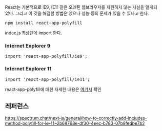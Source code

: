 React는 기본적으로 IE9, IE11 같은 오래된 웹브라우저를 지원하지 않는 사실을 알게되었다. 그리고 이 것을 해결할 방법은 있으나 성능 등의 문제가 있을 수 있다고 한다.

<pre>
npm install react-app-polyfill
</pre>

index.js 최상단에 import 한다.

<h3>Internet Explorer 9</h3>
<pre>
import 'react-app-polyfill/ie9';
</pre>
<h3>Internet Explorer 11</h3>
<pre>
import 'react-app-polyfill/ie11';
</pre>

react-app-polyfill에 대한 자세한 내용은 <a href="https://github.com/facebook/create-react-app/tree/master/packages/react-app-polyfill">여기서</a> 확인

## 레퍼런스
https://spectrum.chat/next-js/general/how-to-correctly-add-includes-method-polyfill-for-ie-11~2b68768e-df30-4eec-b783-07b9fedbe7b2
